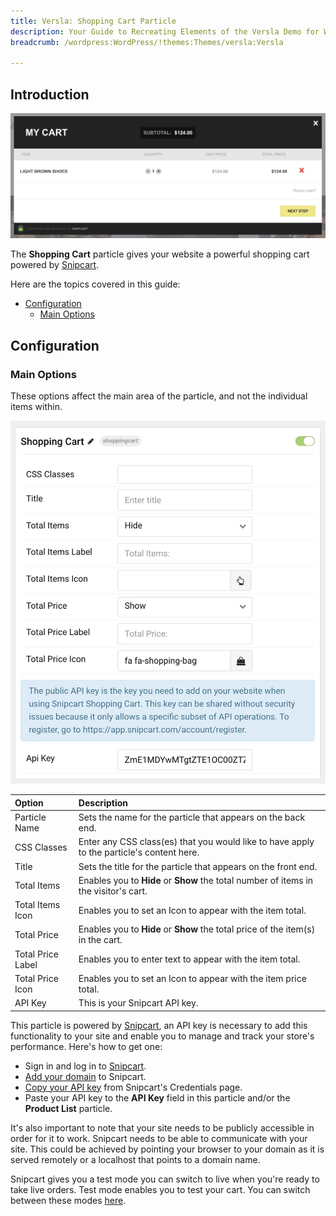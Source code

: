 ```yaml
---
title: Versla: Shopping Cart Particle
description: Your Guide to Recreating Elements of the Versla Demo for WordPress
breadcrumb: /wordpress:WordPress/!themes:Themes/versla:Versla

---
```


## Introduction

![](assets/particle_shopping.jpeg)

The **Shopping Cart** particle gives your website a powerful shopping cart powered by [Snipcart](https://snipcart.com/).

Here are the topics covered in this guide:

* [Configuration](#configuration)
    - [Main Options](#main-options)

## Configuration

### Main Options 

These options affect the main area of the particle, and not the individual items within.

![](assets/particle_shopping2.jpeg)

| Option            | Description                                                                               |
| :-----            | :-----                                                                                    |
| Particle Name     | Sets the name for the particle that appears on the back end.                              |
| CSS Classes       | Enter any CSS class(es) that you would like to have apply to the particle's content here. |
| Title             | Sets the title for the particle that appears on the front end.                            |
| Total Items       | Enables you to **Hide** or **Show** the total number of items in the visitor's cart.      |
| Total Items Icon  | Enables you to set an Icon to appear with the item total.                                 |
| Total Price       | Enables you to **Hide** or **Show** the total price of the item(s) in the cart.           |
| Total Price Label | Enables you to enter text to appear with the item total.                                  |
| Total Price Icon  | Enables you to set an Icon to appear with the item price total.                           |
| API Key           | This is your Snipcart API key.                                                            |

This particle is powered by [Snipcart](https://snipcart.com/), an API key is necessary to add this functionality to your site and enable you to manage and track your store's performance. Here's how to get one:

* Sign in and log in to [Snipcart](https://snipcart.com/).
* [Add your domain](https://app.snipcart.com/dashboard/account/domains) to Snipcart.
* [Copy your API key](https://app.snipcart.com/dashboard/account/credentials) from Snipcart's Credentials page.
* Paste your API key to the **API Key** field in this particle and/or the **Product List** particle.

It's also important to note that your site needs to be publicly accessible in order for it to work. Snipcart needs to be able to communicate with your site. This could be achieved by pointing your browser to your domain as it is served remotely or a localhost that points to a domain name.

Snipcart gives you a test mode you can switch to live when you're ready to take live orders. Test mode enables you to test your cart. You can switch between these modes [here](https://app.snipcart.com).